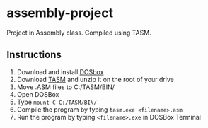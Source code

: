 # assembly-project
Project in Assembly class. Compiled using TASM.

## Instructions
1. Download and install [DOSbox](https://www.dosbox.com/download.php?main=1)
2. Download [TASM](https://drive.google.com/file/d/0B_foglmE2pGtTjFyMFRTR2diSW8/view?usp=sharing&resourcekey=0-EIkelxuLiapxpmteDUj_Hg) and unzip it on the root of your drive
3. Move .ASM files to C:/TASM/BIN/
4. Open DOSBox
5. Type ```mount C C:/TASM/BIN/```
6. Compile the program by typing ```tasm.exe <filename>.asm```
7. Run the program by typing ```<filename>.exe``` in DOSBox Terminal

